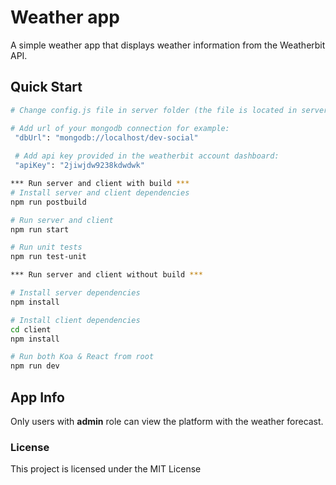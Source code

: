 # Weather app
A simple weather app that displays weather information from the Weatherbit API. 
## Quick Start

```bash
# Change config.js file in server folder (the file is located in server/config.js)

# Add url of your mongodb connection for example:
 "dbUrl": "mongodb://localhost/dev-social"
 
 # Add api key provided in the weatherbit account dashboard:
 "apiKey": "2jiwjdw9238kdwdwk"
```

```bash
*** Run server and client with build ***
# Install server and client dependencies
npm run postbuild

# Run server and client
npm run start

# Run unit tests
npm run test-unit

*** Run server and client without build ***

# Install server dependencies
npm install

# Install client dependencies
cd client
npm install

# Run both Koa & React from root
npm run dev
```

## App Info
Only users with **admin** role can view the platform with the weather forecast.

### License
This project is licensed under the MIT License
